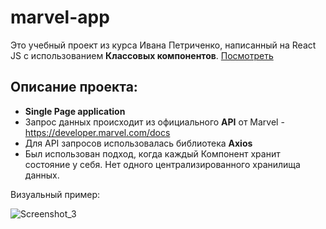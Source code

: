 # marvel-app 
Это учебный проект из курса Ивана Петриченко, написанный на React JS с использованием **Классовых компонентов**.
[Посмотреть](https://horoshere.github.io/movie-catalog-app)

## Описание проекта:

* **Single Page application**
* Запрос данных происходит из официального **API** от Marvel - https://developer.marvel.com/docs
* Для API запросов использовалась библиотека **Axios**
* Был использован подход, когда каждый Компонент хранит состояние у себя. Нет одного централизированного хранилища данных. 

  
Визуальный пример:  

![Screenshot_3](https://user-images.githubusercontent.com/85732162/231279165-fc672573-36df-4b9f-a013-3c1240514888.png)
